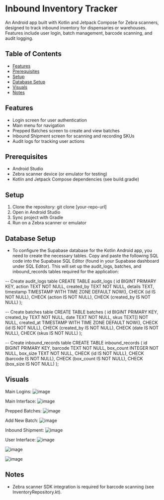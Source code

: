 # Inbound Inventory Tracker

An Android app built with Kotlin and Jetpack Compose for Zebra scanners, designed to track inbound inventory for dispensaries or warehouses. Features include user login, batch management, barcode scanning, and audit logging.

## Table of Contents

- [Features](#features)
- [Prerequisites](#prerequisites)
- [Setup](#setup)
- [Database Setup](#database-setup)
- [Visuals](#visuals)
- [Notes](#notes)
  
## Features
- Login screen for user authentication
- Main menu for navigation
- Prepped Batches screen to create and view batches
- Inbound Shipment screen for scanning and recording SKUs
- Audit logs for tracking user actions

## Prerequisites
- Android Studio
- Zebra scanner device (or emulator for testing)
- Kotlin and Jetpack Compose dependencies (see build.gradle)

## Setup
1. Clone the repository: git clone [your-repo-url]
2. Open in Android Studio
3. Sync project with Gradle
4. Run on a Zebra scanner or emulator

## Database Setup
- To configure the Supabase database for the Kotlin Android app, you need to create the necessary tables. Copy and paste the following SQL code into the Supabase SQL Editor (found in your Supabase dashboard under SQL Editor). This will set up the audit_logs, batches, and inbound_records tables required for the application:
  
-- Create audit_logs table
CREATE TABLE audit_logs (
    id BIGINT PRIMARY KEY,
    action TEXT NOT NULL,
    created_by TEXT NOT NULL,
    details TEXT,
    timestamp TIMESTAMP WITH TIME ZONE DEFAULT NOW(),
    CHECK (id IS NOT NULL),
    CHECK (action IS NOT NULL),
    CHECK (created_by IS NOT NULL)
);

-- Create batches table
CREATE TABLE batches (
    id BIGINT PRIMARY KEY,
    created_by TEXT NOT NULL,
    date TEXT NOT NULL,
    skus TEXT[] NOT NULL,
    created_at TIMESTAMP WITH TIME ZONE DEFAULT NOW(),
    CHECK (id IS NOT NULL),
    CHECK (created_by IS NOT NULL),
    CHECK (date IS NOT NULL),
    CHECK (skus IS NOT NULL)
);

-- Create inbound_records table
CREATE TABLE inbound_records (
    id BIGINT PRIMARY KEY,
    barcode TEXT NOT NULL,
    box_count INTEGER NOT NULL,
    box_size TEXT NOT NULL,
    CHECK (id IS NOT NULL),
    CHECK (barcode IS NOT NULL),
    CHECK (box_count IS NOT NULL),
    CHECK (box_size IS NOT NULL)
);

## Visuals

Main Logins:
![image](https://github.com/user-attachments/assets/aa117639-ea79-4b5f-a696-8ae66bce3347)

Main Interface:
![image](https://github.com/user-attachments/assets/30dbec14-55a0-4d7b-9c00-04c35d34b681)

Prepped Batches:
![image](https://github.com/user-attachments/assets/ae0a7aea-2cd5-4f97-97af-0f8fe32cb1e9)

Add New Batch:
![image](https://github.com/user-attachments/assets/9dc23bb5-7627-4385-9d7f-e1de0ba7e4b6)

Inbound Shipment:
![image](https://github.com/user-attachments/assets/15e5265e-a2e0-4872-a3a3-fb8b12217a41)

User Interface:
![image](https://github.com/user-attachments/assets/f92fc294-a82e-4048-b1ed-0dce4b9a915b)

![image](https://github.com/user-attachments/assets/16c979c1-0a92-4a96-b7cd-cef8ec2d4bea)

![image](https://github.com/user-attachments/assets/fa0ff1ff-1aba-4391-b77b-471e0834290d)

## Notes
- Zebra scanner SDK integration is required for barcode scanning (see InventoryRepository.kt).

